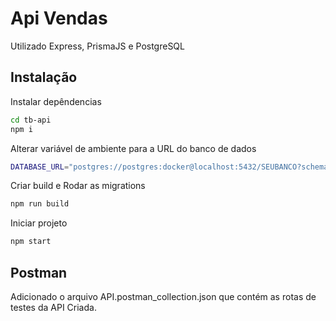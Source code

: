 # Api Vendas

Utilizado Express, PrismaJS e PostgreSQL

## Instalação

Instalar depêndencias

```sh
cd tb-api
npm i
```

Alterar variável de ambiente para a URL do banco de dados

```sh
DATABASE_URL="postgres://postgres:docker@localhost:5432/SEUBANCO?schema=public"
```

Criar build e Rodar as migrations

```sh
npm run build
```

Iniciar projeto

```sh
npm start
```

## Postman

Adicionado o arquivo API.postman_collection.json que contém as rotas de testes da API Criada.
